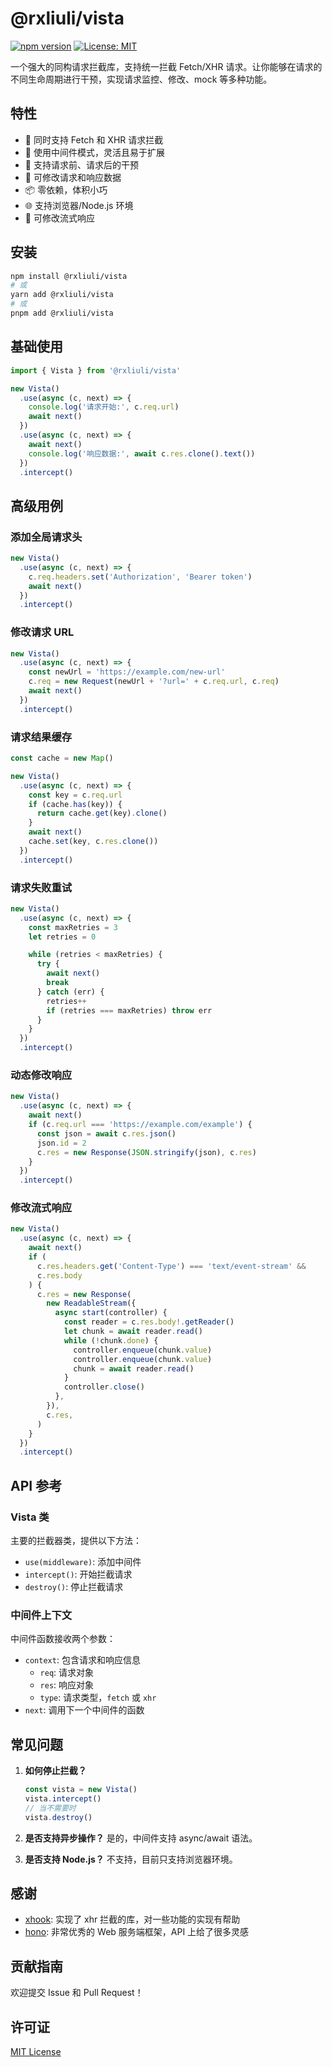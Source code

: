 # @rxliuli/vista

[![npm version](https://badge.fury.io/js/@rxliuli%2Fvista.svg)](https://www.npmjs.com/package/@rxliuli/vista)
[![License: MIT](https://img.shields.io/badge/License-MIT-yellow.svg)](https://opensource.org/licenses/MIT)

一个强大的同构请求拦截库，支持统一拦截 Fetch/XHR 请求。让你能够在请求的不同生命周期进行干预，实现请求监控、修改、mock 等多种功能。

## 特性

- 🚀 同时支持 Fetch 和 XHR 请求拦截
- 🎯 使用中间件模式，灵活且易于扩展
- 💫 支持请求前、请求后的干预
- 🔄 可修改请求和响应数据
- 📦 零依赖，体积小巧
- 🌐 支持浏览器/Node.js 环境
- 🔄 可修改流式响应

## 安装

```bash
npm install @rxliuli/vista
# 或
yarn add @rxliuli/vista
# 或
pnpm add @rxliuli/vista
```

## 基础使用

```ts
import { Vista } from '@rxliuli/vista'

new Vista()
  .use(async (c, next) => {
    console.log('请求开始:', c.req.url)
    await next()
  })
  .use(async (c, next) => {
    await next()
    console.log('响应数据:', await c.res.clone().text())
  })
  .intercept()
```

## 高级用例

### 添加全局请求头

```ts
new Vista()
  .use(async (c, next) => {
    c.req.headers.set('Authorization', 'Bearer token')
    await next()
  })
  .intercept()
```

### 修改请求 URL

```ts
new Vista()
  .use(async (c, next) => {
    const newUrl = 'https://example.com/new-url'
    c.req = new Request(newUrl + '?url=' + c.req.url, c.req)
    await next()
  })
  .intercept()
```

### 请求结果缓存

```ts
const cache = new Map()

new Vista()
  .use(async (c, next) => {
    const key = c.req.url
    if (cache.has(key)) {
      return cache.get(key).clone()
    }
    await next()
    cache.set(key, c.res.clone())
  })
  .intercept()
```

### 请求失败重试

```ts
new Vista()
  .use(async (c, next) => {
    const maxRetries = 3
    let retries = 0

    while (retries < maxRetries) {
      try {
        await next()
        break
      } catch (err) {
        retries++
        if (retries === maxRetries) throw err
      }
    }
  })
  .intercept()
```

### 动态修改响应

```ts
new Vista()
  .use(async (c, next) => {
    await next()
    if (c.req.url === 'https://example.com/example') {
      const json = await c.res.json()
      json.id = 2
      c.res = new Response(JSON.stringify(json), c.res)
    }
  })
  .intercept()
```

### 修改流式响应

```ts
new Vista()
  .use(async (c, next) => {
    await next()
    if (
      c.res.headers.get('Content-Type') === 'text/event-stream' &&
      c.res.body
    ) {
      c.res = new Response(
        new ReadableStream({
          async start(controller) {
            const reader = c.res.body!.getReader()
            let chunk = await reader.read()
            while (!chunk.done) {
              controller.enqueue(chunk.value)
              controller.enqueue(chunk.value)
              chunk = await reader.read()
            }
            controller.close()
          },
        }),
        c.res,
      )
    }
  })
  .intercept()
```

## API 参考

### Vista 类

主要的拦截器类，提供以下方法：

- `use(middleware)`: 添加中间件
- `intercept()`: 开始拦截请求
- `destroy()`: 停止拦截请求

### 中间件上下文

中间件函数接收两个参数：

- `context`: 包含请求和响应信息
  - `req`: 请求对象
  - `res`: 响应对象
  - `type`: 请求类型，`fetch` 或 `xhr`
- `next`: 调用下一个中间件的函数

## 常见问题

1. **如何停止拦截？**

   ```ts
   const vista = new Vista()
   vista.intercept()
   // 当不需要时
   vista.destroy()
   ```

2. **是否支持异步操作？**
   是的，中间件支持 async/await 语法。

3. **是否支持 Node.js？**
   不支持，目前只支持浏览器环境。

## 感谢

- [xhook](https://github.com/jpillora/xhook): 实现了 xhr 拦截的库，对一些功能的实现有帮助
- [hono](https://github.com/honojs/hono): 非常优秀的 Web 服务端框架，API 上给了很多灵感

## 贡献指南

欢迎提交 Issue 和 Pull Request！

## 许可证

[MIT License](./LICENSE)
